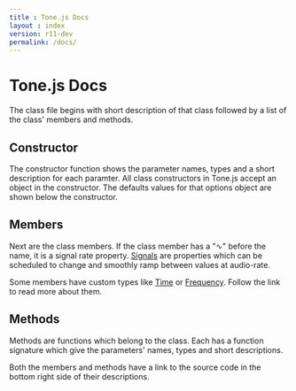 ```yaml
---
title : Tone.js Docs
layout : index
version: r11-dev
permalink: /docs/
---
```


# Tone.js Docs

The class file begins with short description of that class followed by a list of the class' members and methods.

## Constructor

The constructor function shows the parameter names, types and a short description for each paramter. All class constructors in Tone.js accept an object in the constructor. The defaults values for that options object are shown below the constructor.

## Members

Next are the class members. If the class member has a "<span class="orange">&#8767;</span>" before the name, it is a signal rate property. [Signals](https://github.com/Tonejs/Tone.js/wiki/Signals) are properties which can be scheduled to change and smoothly ramp between values at audio-rate.

Some members have custom types like [Time]({{site.data.version}}/Type#time) or [Frequency]({{site.data.version}}/Type#frequency). Follow the link to read more about them.

## Methods

Methods are functions which belong to the class. Each has a function signature which give the parameters' names, types and short descriptions.

Both the members and methods have a link to the source code in the bottom right side of their descriptions.

<script>
	// check if there's a hash, to forward from previous doc versions
	var hash = window.location.hash
	if (hash !== ""){
		// test if it's a class and property
		var match = hash.match(/#(\w+)\.(\w+)/)
		if (match){
			window.location = match[1] + '#' + match[2].toLowerCase()
		} else {
			//just a class
			window.location = window.location.pathname + hash.substr(1)
		}
	}
</script>
